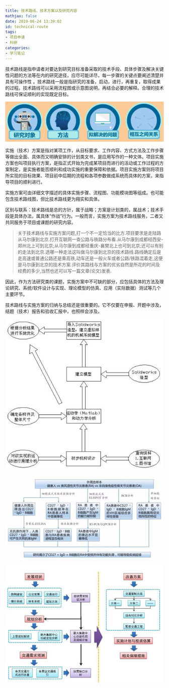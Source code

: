 ```yaml
---
title: 技术路线、技术方案以及研究内容
mathjax: false
date: 2019-06-24 13:39:02
id: technical-route 
tags:
- 项目申请
- 科研
categories:
- 学习笔记
---
```


技术路线是指申请者对要达到研究目标准备采取的技术手段、具体步骤及解决关键性问题的方法等在内的研究途径，应尽可能详尽，每一步骤的关键点要阐述清楚并具有可操作性 。技术路线一般是指研究的准备，启动，进行，再重复，取得成果的过程。技术路线可以采用流程图或示意图说明，再结合必要的解释。合理的技术路线可保证顺利的实现既定目标。

<!---more--->

![](https://raw.githubusercontent.com/zzhm/zzhm.github.io/images/hexo/1561365456211.png)

实施（技术）方案是指对某项工作，从目标要求、工作内容、方式方法及工作步骤等做出全面、具体而又明确安排的计划类文书，是应用写作的一种文体。项目实施方案也叫项目执行方案，是指正式开始为完成某项目而进行的活动或工作过程的方案制定，是实施者能否顺利和成功实施的重要保障和依据。项目实施方案则将项目所实现的目标效果、项目前中后期的流程和各项参数做成系统而具体的方案，来指导项目的顺利进行。

实施方案可由详细文字描述的具体实施步骤、流程图、功能模块图等组成。也可能包含技术路线图，但比技术路线更为翔实和具体。

区别与联系：技术路线是总的方针，属于战略；方案是计划类的，属战术；技术手段是具体办法，属具体“作战”行为。一般而言，实施方案为技术路线服务，二者又共同服务于项目或课题的研究内容。

>关于技术路线与实施方案问题,打一个不一定恰当的比方.项目要求是走陆路从马尔康到北京.打开互联网一查公路与铁路分布看.从马尔康到成都经西安-郑州北上可到北京;从马尔康到成都经重庆-襄樊北上也可到北京;还可以有别的走法到北京.选哪一种走法这叫做马尔康到北京的技术路线.路线确定后是走高速或普通公路还是乘高铁,动车还是一般火车或者公路/铁路混着走,这便是马尔康到北京的技术方案.评价其路线与方案的优劣自然是所花的时间及经费的多少,当然也还可以写一篇文章(论文)发表.

因此，作为方法研究类的课题，实施方案中不可缺的部分，应包括具体的方法及理论研究、系统/软件设计与实现、理论模型的仿真、应用（实际数据）测试等几个主要环节。

技术路线与实施方案的归纳与总结还是很重要的。它不仅要在申报、开题中涉及，结题（技术）报告和验收汇报中，也照样会涉及。

![](https://raw.githubusercontent.com/zzhm/zzhm.github.io/images/hexo/1561366491028.png)

![](https://raw.githubusercontent.com/zzhm/zzhm.github.io/images/hexo/1561366648990.png)

![](https://raw.githubusercontent.com/zzhm/zzhm.github.io/images/hexo/1561366693091.png)